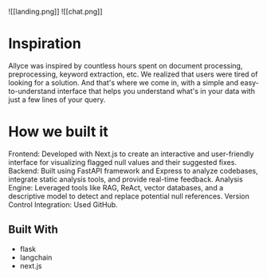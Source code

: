 ![[landing.png]]
![[chat.png]]
# Inspiration
Allyce was inspired by countless hours spent on document processing, preprocessing, keyword extraction, etc. We realized that users were tired of looking for a solution. And that's where we come in, with a simple and easy-to-understand interface that helps you understand what's in your data with just a few lines of your query.

# How we built it
Frontend: Developed with Next.js to create an interactive and user-friendly interface for visualizing flagged null values and their suggested fixes.
Backend: Built using FastAPI framework and Express to analyze codebases, integrate static analysis tools, and provide real-time feedback.
Analysis Engine: Leveraged tools like RAG, ReAct, vector databases, and a descriptive model to detect and replace potential null references.
Version Control Integration: Used GitHub.

## Built With
- flask
- langchain
- next.js
